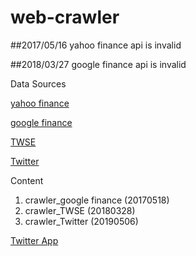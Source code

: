 # web-crawler

##2017/05/16 yahoo finance api is invalid

##2018/03/27 google finance api is invalid

Data Sources

[yahoo finance](https://finance.yahoo.com/quote/TWI)

[google finance](http://finance.google.com/finance/info?client=ig&q=TPE:2330)

[TWSE](http://www.twse.com.tw/exchangeReport/MI_INDEX?response=csv&date=20180328&type=ALL)

[Twitter](https://twitter.com/)


Content
1. crawler_google finance (20170518)
2. crawler_TWSE (20180328)
3. crawler_Twitter (20190506)

[Twitter App](https://developer.twitter.com/en/apps)



